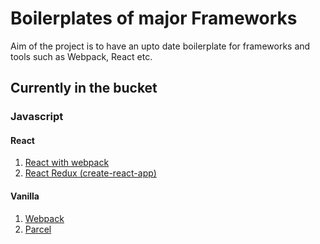# Boilerplates of major Frameworks

Aim of the project is to have an upto date boilerplate for frameworks and tools such as Webpack, React etc.

## Currently in the bucket

### Javascript
#### React

1. [React with webpack](javascript/react/react-webpack-babel-boilerplate)
1. [React Redux (create-react-app)](javascript/react/react-redux-boilerplate)

#### Vanilla

1. [Webpack](javascript/vanilla/webpack)
2. [Parcel](javascript/vanilla/parcel)
